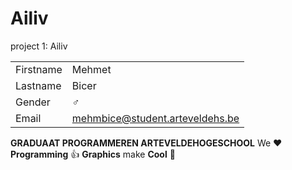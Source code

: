 # Ailiv

project 1: Ailiv

|           |                                |
| --------- | ------------------------------ |
| Firstname | Mehmet                         |
| Lastname  | Bicer                          |
| Gender    | :male_sign:                    |
| Email     | mehmbice@student.arteveldehs.be|

**GRADUAAT PROGRAMMEREN ARTEVELDEHOGESCHOOL**
We :heart: **Programming** :thumbsup: **Graphics** make **Cool** :poop: